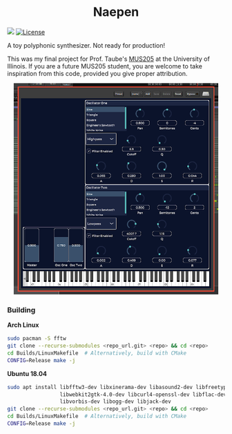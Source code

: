 <h1 align="center">Naepen</h1>

![](https://github.com/bepzi/naepen/workflows/CI/badge.svg) [![License](https://img.shields.io/badge/License-Apache%202.0-blue.svg)](https://opensource.org/licenses/Apache-2.0)

A toy polyphonic synthesizer. Not ready for production!

This was my final project for Prof. Taube's
[MUS205](http://cmp.music.illinois.edu/courses/taube/mus205/) at the
University of Illinois. If you are a future MUS205 student, you are
welcome to take inspiration from this code, provided you give proper
attribution.

<p align="center">
    <img src="screenshots/naepen-2020-05-10.png?raw=true" alt="Naepen (2020-05-10)"/>
</p>

### Building

**Arch Linux**

```bash
sudo pacman -S fftw
git clone --recurse-submodules <repo_url.git> <repo> && cd <repo>
cd Builds/LinuxMakefile  # Alternatively, build with CMake
CONFIG=Release make -j
```

**Ubuntu 18.04**

```bash
sudo apt install libfftw3-dev libxinerama-dev libasound2-dev libfreetype6-dev \
                 libwebkit2gtk-4.0-dev libcurl4-openssl-dev libflac-dev \
                 libvorbis-dev libogg-dev libjack-dev
git clone --recurse-submodules <repo_url.git> <repo> && cd <repo>
cd Builds/LinuxMakefile  # Alternatively, build with CMake
CONFIG=Release make -j
```
